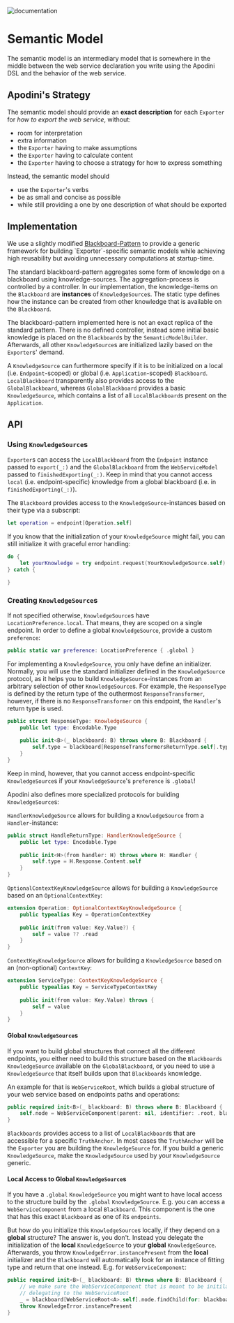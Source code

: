 <!--
                  
This source file is part of the Apodini open source project

SPDX-FileCopyrightText: 2019-2021 Paul Schmiedmayer and the Apodini project authors (see CONTRIBUTORS.md) <paul.schmiedmayer@tum.de>

SPDX-License-Identifier: MIT
             
-->

![documentation](https://apodini.github.io/resources/markdown-labels/document_type_documentation.svg)  
# Semantic Model

The semantic model is an intermediary model that is somewhere in the middle between the web service declaration you write using the Apodini DSL and the behavior of the web service.

## Apodini's Strategy

The semantic model should provide an **exact description** for each `Exporter` for _how to export the web service_, without:
* room for interpretation
* extra information
* the `Exporter` having to make assumptions
* the `Exporter` having to calculate content
* the `Exporter` having to choose a strategy for how to express something

Instead, the semantic model should
* use the `Exporter`'s verbs
* be as small and concise as possible
* while still providing a one by one description of what should be exported

## Implementation

We use a slightly modified [Blackboard-Pattern](https://en.wikipedia.org/wiki/Blackboard_(design_pattern)) to provide a generic framework for building `Exporter`-specific semantic models while achieving high reusability but avoiding unnecessary computations at startup-time.

The standard blackboard-pattern aggregates some form of knowledge on a blackboard using knowledge-sources. The aggregation-process is controlled by a controller. In our implementation, the knowledge-items on the `Blackboard` are **instances** of `KnowledgeSource`s. The static type defines how the instance can be created from other knowledge that is available on the `Blackboard`. 

The blackboard-pattern implemented here is not an exact replica of the standard pattern. There is no defined controller, instead some initial basic knowledge is placed on the `Blackboard`s by the `SemanticModelBuilder`. Afterwards, all other `KnowledgeSource`s are initialized lazily based on the `Exporter`s' demand.

A `KnowledgeSource` can furthermore specify if it is to be initialized on a local (i.e. `Endpoint`-scoped) or global (i.e. `Application`-scoped) `Blackboard`. `LocalBlackboard` transparently also provides access to the `GlobalBlackboard`, whereas `GlobalBlackboard` provides a basic `KnowledgeSource`, which contains a list of all `LocalBlackboard`s present on the `Application`.

## API

### Using `KnowledgeSource`s

`Exporter`s can access the `LocalBlackboard` from the `Endpoint` instance passed to `export(_:)` and the `GlobalBlackboard` from the `WebServiceModel` passed to `finishedExporting(_:)`. Keep in mind that you cannot access `local` (i.e. endpoint-specific) knowledge from a global blackboard (i.e. in `finishedExporting(_:)`).

The `Blackboard` provides access to the `KnowledgeSource`-instances based on their type via a subscript:

```swift
let operation = endpoint[Operation.self]
```

If you know that the initialization of your `KnowledgeSource` might fail, you can still initialize it with graceful error handling:

```swift
do {
    let yourKnowledge = try endpoint.request(YourKnowledgeSource.self)
} catch {

}
```

### Creating `KnowledgeSource`s

If not specified otherwise, `KnowledgeSource`s have `LocationPreference.local`. That means, they are scoped on a single endpoint. In order to define a global `KnowledgeSource`, provide a custom `preference`:

```swift
public static var preference: LocationPreference { .global }
```

For implementing a `KnowledgeSource`, you only have define an initializer. Normally, you will use the standard initializer defined in the `KnowledgeSource` protocol, as it helps you to build `KnowledgeSource`-instances from an arbitrary selection of other `KnowledgeSource`s. For example, the `ResponseType` is defined by the return type of the outhermost `ResponseTransformer`, however, if there is no `ResponseTransformer` on this endpoint, the `Handler`'s return type is used.

```swift
public struct ResponseType: KnowledgeSource {
    public let type: Encodable.Type
    
    public init<B>(_ blackboard: B) throws where B: Blackboard {
        self.type = blackboard[ResponseTransformersReturnType.self].type ?? blackboard[HandleReturnType.self].type
    }
}
```

Keep in mind, however, that you cannot access endpoint-specific `KnowledgeSource`s if your `KnowledgeSource`'s `preference` is `.global`!

Apodini also defines more specialized protocols for building `KnowledgeSource`s:

`HandlerKnowledgeSource` allows for building a `KnowledgeSource` from a `Handler`-instance:
```swift
public struct HandleReturnType: HandlerKnowledgeSource {
    public let type: Encodable.Type
    
    public init<H>(from handler: H) throws where H: Handler {
        self.type = H.Response.Content.self
    }
}
```

`OptionalContextKeyKnowledgeSource` allows for building a `KnowledgeSource` based on an `OptionalContextKey`:
```swift
extension Operation: OptionalContextKeyKnowledgeSource {
    public typealias Key = OperationContextKey
    
    public init(from value: Key.Value?) {
        self = value ?? .read
    }
}
```
`ContextKeyKnowledgeSource` allows for building a `KnowledgeSource` based on an (non-optional) `ContextKey`:
```swift
extension ServiceType: ContextKeyKnowledgeSource {
    public typealias Key = ServiceTypeContextKey
    
    public init(from value: Key.Value) throws {
        self = value
    }
}
```

#### Global `KnowledgeSource`s

If you want to build global structures that connect all the different endpoints, you either need to build this structure based on the `Blackboards` `KnowledgeSource` available on the `GlobalBlackboard`, or you need to use a `KnowledgeSource` that itself builds upon that `Blackboards` knowledge.

An example for that is `WebServiceRoot`, which builds a global structure of your web service based on endpoints paths and operations:

```swift
public required init<B>(_ blackboard: B) throws where B: Blackboard {
    self.node = WebServiceComponent(parent: nil, identifier: .root, blackboards: blackboard[Blackboards.self][for: A.self])
}
```

`Blackboards` provides access to a list of `LocalBlackboard`s that are accessible for a specific `TruthAnchor`. In most cases the `TruthAnchor` will be the `Exporter` you are building the `KnowledgeSource` for. If you build a generic `KnowledgeSource`, make the `KnowledgeSource` used by your `KnowledgeSource` generic.

#### Local Access to Global `KnowledgeSource`s

If you have a `.global` `KnowledgeSource` you might want to have local access to the structure build by the `.global` `KnowledgeSource`. E.g. you can access a `WebServiceComponent` from a local `Blackboard`. This component is the one that has this exact `Blackboard` as one of its `endpoints`.

But how do you initialize this `KnowledgeSource`s locally, if they depend on a **global** structure? The answer is, you don't. Instead you delegate the initialization of the **local** `KnowledgeSource` to your **global** `KnowledgeSource`. Afterwards, you throw `KnowledgeError.instancePresent` from the **local** initializer and the `Blackboard` will automatically look for an instance of fitting type and return that one instead. E.g. for `WebServiceComponent`:

```swift
public required init<B>(_ blackboard: B) throws where B: Blackboard {
    // we make sure the WebServiceComponent that is meant to be initilaized here is created by
    // delegating to the WebServiceRoot
    _ = blackboard[WebServiceRoot<A>.self].node.findChild(for: blackboard[PathComponents.self].value, registerSelfToBlackboards: true)
    throw KnowledgeError.instancePresent
}
```
